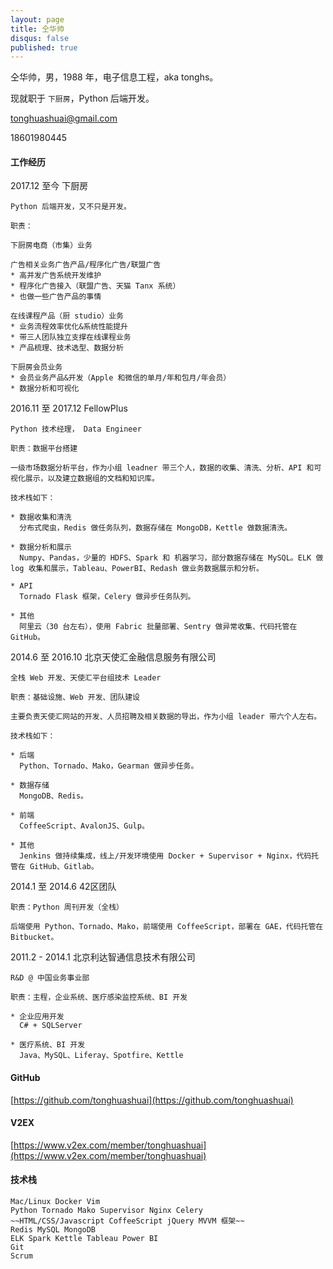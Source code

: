 ```yaml
---
layout: page
title: 仝华帅
disqus: false
published: true
---
```


仝华帅，男，1988 年，电子信息工程，aka tonghs。

现就职于 `下厨房`，Python 后端开发。

[tonghuashuai@gmail.com](mailto:tonghuashuai#gmail.com)

18601980445

####     
#### 工作经历

2017.12 至今 下厨房 

    Python 后端开发，又不只是开发。

    职责：

    下厨房电商（市集）业务
    
    广告相关业务广告产品/程序化广告/联盟广告
    * 高并发广告系统开发维护
    * 程序化广告接入（联盟广告、天猫 Tanx 系统）
    * 也做一些广告产品的事情
    
    在线课程产品（厨 studio）业务
    * 业务流程效率优化&系统性能提升
    * 带三人团队独立支撑在线课程业务
    * 产品梳理、技术选型、数据分析
    
    下厨房会员业务
    * 会员业务产品&开发（Apple 和微信的单月/年和包月/年会员）
    * 数据分析和可视化


2016.11 至 2017.12 FellowPlus 

    Python 技术经理， Data Engineer

    职责：数据平台搭建
    
    一级市场数据分析平台，作为小组 leadner 带三个人，数据的收集、清洗、分析、API 和可视化展示，以及建立数据组的文档和知识库。
    
    技术栈如下：
    
    * 数据收集和清洗
      分布式爬虫，Redis 做任务队列，数据存储在 MongoDB，Kettle 做数据清洗。
        
    * 数据分析和展示
      Numpy、Pandas，少量的 HDFS、Spark 和 机器学习，部分数据存储在 MySQL。ELK 做 log 收集和展示，Tableau、PowerBI、Redash 做业务数据展示和分析。
        
    * API
      Tornado Flask 框架，Celery 做异步任务队列。
    
    * 其他
      阿里云（30 台左右），使用 Fabric 批量部署、Sentry 做异常收集、代码托管在 GitHub。
     

2014.6 至 2016.10 北京天使汇金融信息服务有限公司

    全栈 Web 开发、天使汇平台组技术 Leader

    职责：基础设施、Web 开发、团队建设
    
    主要负责天使汇网站的开发、人员招聘及相关数据的导出，作为小组 leader 带六个人左右。

    技术栈如下：
    
    * 后端
      Python、Tornado、Mako，Gearman 做异步任务。
        
    * 数据存储
      MongoDB、Redis。
        
    * 前端
      CoffeeScript、AvalonJS、Gulp。
        
    * 其他
      Jenkins 做持续集成，线上/开发环境使用 Docker + Supervisor + Nginx，代码托管在 GitHub、Gitlab。

2014.1 至 2014.6 42区团队

    职责：Python 周刊开发（全栈）

    后端使用 Python、Tornado、Mako，前端使用 CoffeeScript，部署在 GAE，代码托管在 Bitbucket。

2011.2 - 2014.1 北京利达智通信息技术有限公司

    R&D @ 中国业务事业部

    职责：主程，企业系统、医疗感染监控系统、BI 开发

    * 企业应用开发
      C# + SQLServer
        
    * 医疗系统、BI 开发
      Java、MySQL、Liferay、Spotfire、Kettle

####    
#### GitHub
[https://github.com/tonghuashuai](https://github.com/tonghuashuai)


####    
#### V2EX
[https://www.v2ex.com/member/tonghuashuai](https://www.v2ex.com/member/tonghuashuai)


####    
#### 技术栈
    Mac/Linux Docker Vim
    Python Tornado Mako Supervisor Nginx Celery
    ~~HTML/CSS/Javascript CoffeeScript jQuery MVVM 框架~~
    Redis MySQL MongoDB
    ELK Spark Kettle Tableau Power BI
    Git
    Scrum
